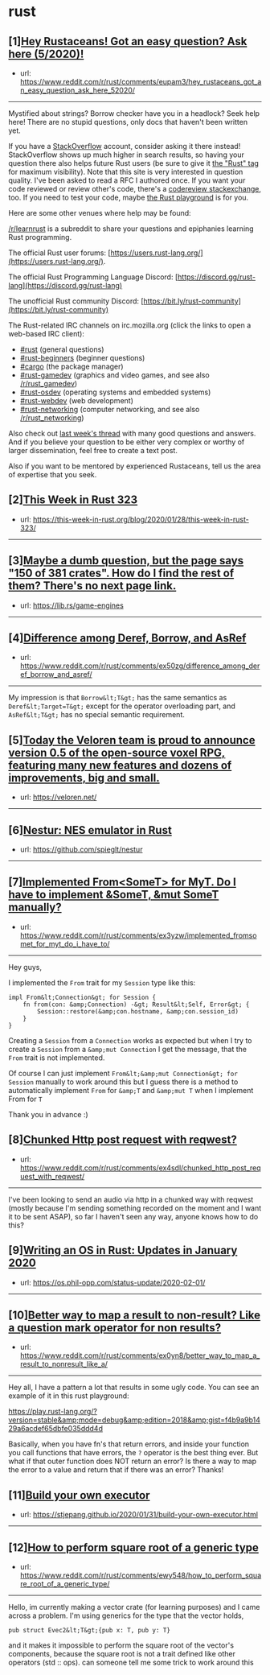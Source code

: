 # rust
## [1][Hey Rustaceans! Got an easy question? Ask here (5/2020)!](https://www.reddit.com/r/rust/comments/eupam3/hey_rustaceans_got_an_easy_question_ask_here_52020/)
- url: https://www.reddit.com/r/rust/comments/eupam3/hey_rustaceans_got_an_easy_question_ask_here_52020/
---
Mystified about strings? Borrow checker have you in a headlock? Seek help here! There are no stupid questions, only docs that haven't been written yet.

If you have a [StackOverflow](http://stackoverflow.com/) account, consider asking it there instead! StackOverflow shows up much higher in search results, so having your question there also helps future Rust users (be sure to give it [the "Rust" tag](http://stackoverflow.com/questions/tagged/rust) for maximum visibility). Note that this site is very interested in question quality. I've been asked to read a RFC I authored once. If you want your code reviewed or review other's code, there's a [codereview stackexchange](https://codereview.stackexchange.com/questions/tagged/rust), too. If you need to test your code, maybe [the Rust playground](https://play.rust-lang.org) is for you.

Here are some other venues where help may be found:

[/r/learnrust](https://www.reddit.com/r/learnrust) is a subreddit to share your questions and epiphanies learning Rust programming.

The official Rust user forums: [https://users.rust-lang.org/](https://users.rust-lang.org/).

The official Rust Programming Language Discord: [https://discord.gg/rust-lang](https://discord.gg/rust-lang)

The unofficial Rust community Discord: [https://bit.ly/rust-community](https://bit.ly/rust-community)

The Rust-related IRC channels on irc.mozilla.org (click the links to open a web-based IRC client):

 - [#rust](https://chat.mibbit.com/?server=irc.mozilla.org%3A%2B6697&amp;amp;channel=%23rust) (general questions)
 - [#rust-beginners](https://chat.mibbit.com/?server=irc.mozilla.org%3A%2B6697&amp;amp;channel=%23rust-beginners) (beginner questions)
 - [#cargo](https://chat.mibbit.com/?server=irc.mozilla.org%3A%2B6697&amp;amp;channel=%23cargo) (the package manager)
 - [#rust-gamedev](https://chat.mibbit.com/?server=irc.mozilla.org%3A%2B6697&amp;amp;channel=%23rust-gamedev) (graphics and video games, and see also [/r/rust_gamedev](https://www.reddit.com/r/rust_gamedev))
 - [#rust-osdev](https://chat.mibbit.com/?server=irc.mozilla.org%3A%2B6697&amp;amp;channel=%23rust-osdev) (operating systems and embedded systems)
 - [#rust-webdev](https://chat.mibbit.com/?server=irc.mozilla.org%3A%2B6697&amp;amp;channel=%23rust-webdev) (web development)
 - [#rust-networking](https://chat.mibbit.com/?server=irc.mozilla.org%3A%2B6697&amp;amp;channel=%23rust-networking) (computer networking, and see also [/r/rust_networking](https://www.reddit.com/r/rust_networking))

Also check out [last week's thread](https://reddit.com/r/rust/comments/eransa/hey_rustaceans_got_an_easy_question_ask_here/) with many good questions and answers. And if you believe your question to be either very complex or worthy of larger dissemination, feel free to create a text post.

Also if you want to be mentored by experienced Rustaceans, tell us the area of expertise that you seek.
## [2][This Week in Rust 323](https://www.reddit.com/r/rust/comments/ew3gri/this_week_in_rust_323/)
- url: https://this-week-in-rust.org/blog/2020/01/28/this-week-in-rust-323/
---

## [3][Maybe a dumb question, but the page says "150 of 381 crates". How do I find the rest of them? There's no next page link.](https://www.reddit.com/r/rust/comments/ex0t6b/maybe_a_dumb_question_but_the_page_says_150_of/)
- url: https://lib.rs/game-engines
---

## [4][Difference among Deref, Borrow, and AsRef](https://www.reddit.com/r/rust/comments/ex50zg/difference_among_deref_borrow_and_asref/)
- url: https://www.reddit.com/r/rust/comments/ex50zg/difference_among_deref_borrow_and_asref/
---
My impression is that `Borrow&lt;T&gt;` has the same semantics as `Deref&lt;Target=T&gt;` except for the operator overloading part, and `AsRef&lt;T&gt;` has no special semantic requirement.
## [5][Today the Veloren team is proud to announce version 0.5 of the open-source voxel RPG, featuring many new features and dozens of improvements, big and small.](https://www.reddit.com/r/rust/comments/ewt0md/today_the_veloren_team_is_proud_to_announce/)
- url: https://veloren.net/
---

## [6][Nestur: NES emulator in Rust](https://www.reddit.com/r/rust/comments/ewqiuh/nestur_nes_emulator_in_rust/)
- url: https://github.com/spieglt/nestur
---

## [7][Implemented From&lt;SomeT&gt; for MyT. Do I have to implement &amp;SomeT, &amp;mut SomeT manually?](https://www.reddit.com/r/rust/comments/ex3yzw/implemented_fromsomet_for_myt_do_i_have_to/)
- url: https://www.reddit.com/r/rust/comments/ex3yzw/implemented_fromsomet_for_myt_do_i_have_to/
---
Hey guys,

I implemented the `From` trait for my `Session` type like this:

    impl From&lt;Connection&gt; for Session {
        fn from(con: &amp;Connection) -&gt; Result&lt;Self, Error&gt; {
            Session::restore(&amp;con.hostname, &amp;con.session_id)
        }
    }

Creating a `Session` from a `Connection` works as expected but when I try to create a `Session` from a `&amp;mut Connection` I get the message, that the `From` trait is not implemented.

Of course I can just implement `From&lt;&amp;mut Connection&gt; for Session` manually to work around this but I guess there is a method to automatically implement `From` for `&amp;T` and `&amp;mut T` when I implement From for `T`

Thank you in advance :)
## [8][Chunked Http post request with reqwest?](https://www.reddit.com/r/rust/comments/ex4sdl/chunked_http_post_request_with_reqwest/)
- url: https://www.reddit.com/r/rust/comments/ex4sdl/chunked_http_post_request_with_reqwest/
---
I've been looking to send an audio via http in a chunked way with reqwest (mostly because I'm sending something recorded on the moment and I want it to be sent ASAP), so far I haven't seen any way, anyone knows how to do this?
## [9][Writing an OS in Rust: Updates in January 2020](https://www.reddit.com/r/rust/comments/ex654n/writing_an_os_in_rust_updates_in_january_2020/)
- url: https://os.phil-opp.com/status-update/2020-02-01/
---

## [10][Better way to map a result to non-result? Like a question mark operator for non results?](https://www.reddit.com/r/rust/comments/ex0yn8/better_way_to_map_a_result_to_nonresult_like_a/)
- url: https://www.reddit.com/r/rust/comments/ex0yn8/better_way_to_map_a_result_to_nonresult_like_a/
---
Hey all, I have a pattern a lot that results in some ugly code. You can see an example of it in this rust playground:

https://play.rust-lang.org/?version=stable&amp;mode=debug&amp;edition=2018&amp;gist=f4b9a9b1429a6acdef65dbfe035ddd4d

Basically, when you have fn's that return errors, and inside your function you call functions that have errors, the `?` operator is the best thing ever. But what if that outer function does NOT return an error? Is there a way to map the error to a value and return that if there was an error? Thanks!
## [11][Build your own executor](https://www.reddit.com/r/rust/comments/ewodxc/build_your_own_executor/)
- url: https://stjepang.github.io/2020/01/31/build-your-own-executor.html
---

## [12][How to perform square root of a generic type](https://www.reddit.com/r/rust/comments/ewy548/how_to_perform_square_root_of_a_generic_type/)
- url: https://www.reddit.com/r/rust/comments/ewy548/how_to_perform_square_root_of_a_generic_type/
---
Hello,  im currently making a vector crate (for learning purposes) and I came across a problem. I'm using generics for the type that the vector holds,

`pub struct Evec2&lt;T&gt;{pub x: T, pub y: T}`

 and it makes it impossible to perform the square root of the vector's components, because the square root is not a trait defined like other operators (std :: ops). can someone tell me some trick to work around this
